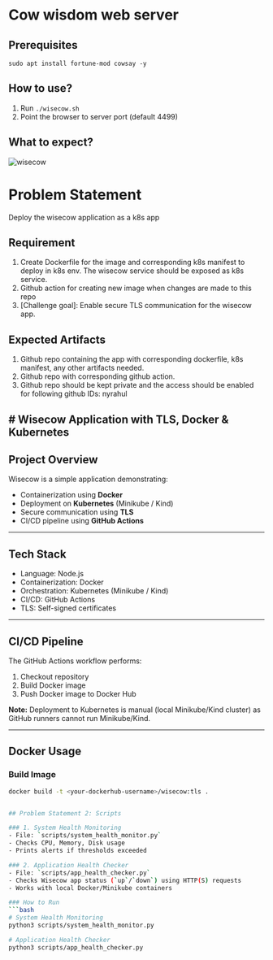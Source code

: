# Cow wisdom web server

## Prerequisites

```
sudo apt install fortune-mod cowsay -y
```

## How to use?

1. Run `./wisecow.sh`
2. Point the browser to server port (default 4499)

## What to expect?
![wisecow](https://github.com/nyrahul/wisecow/assets/9133227/8d6bfde3-4a5a-480e-8d55-3fef60300d98)

# Problem Statement
Deploy the wisecow application as a k8s app

## Requirement
1. Create Dockerfile for the image and corresponding k8s manifest to deploy in k8s env. The wisecow service should be exposed as k8s service.
2. Github action for creating new image when changes are made to this repo
3. [Challenge goal]: Enable secure TLS communication for the wisecow app.

## Expected Artifacts
1. Github repo containing the app with corresponding dockerfile, k8s manifest, any other artifacts needed.
2. Github repo with corresponding github action.
3. Github repo should be kept private and the access should be enabled for following github IDs: nyrahul

## # Wisecow Application with TLS, Docker & Kubernetes

## Project Overview
Wisecow is a simple application demonstrating:
- Containerization using **Docker**
- Deployment on **Kubernetes** (Minikube / Kind)
- Secure communication using **TLS**
- CI/CD pipeline using **GitHub Actions**

---

## Tech Stack
- Language: Node.js
- Containerization: Docker
- Orchestration: Kubernetes (Minikube / Kind)
- CI/CD: GitHub Actions
- TLS: Self-signed certificates

---

## CI/CD Pipeline
The GitHub Actions workflow performs:
1. Checkout repository
2. Build Docker image
3. Push Docker image to Docker Hub

**Note:** Deployment to Kubernetes is manual (local Minikube/Kind cluster) as GitHub runners cannot run Minikube/Kind.

---

## Docker Usage

### Build Image
```bash
docker build -t <your-dockerhub-username>/wisecow:tls .


## Problem Statement 2: Scripts

### 1. System Health Monitoring
- File: `scripts/system_health_monitor.py`
- Checks CPU, Memory, Disk usage
- Prints alerts if thresholds exceeded

### 2. Application Health Checker
- File: `scripts/app_health_checker.py`
- Checks Wisecow app status (`up`/`down`) using HTTP(S) requests
- Works with local Docker/Minikube containers

### How to Run
```bash
# System Health Monitoring
python3 scripts/system_health_monitor.py

# Application Health Checker
python3 scripts/app_health_checker.py

